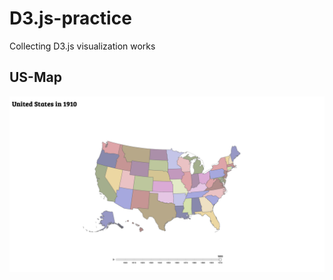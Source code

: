 # D3.js-practice
Collecting D3.js visualization works
## US-Map
<img width="840" alt="Screen Shot 2023-08-31 at 11 21 04 AM" src="https://github.com/Rsirp0c/D3-practice/blob/main/US-map/static/Screenshot.png">
